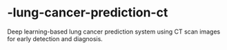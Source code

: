 # -lung-cancer-prediction-ct
Deep learning-based lung cancer prediction system using CT scan images for early detection and diagnosis.
